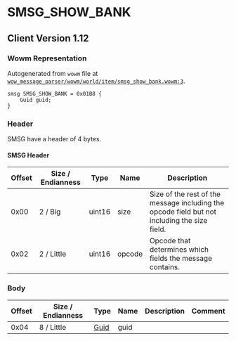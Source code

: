# SMSG_SHOW_BANK

## Client Version 1.12

### Wowm Representation

Autogenerated from `wowm` file at [`wow_message_parser/wowm/world/item/smsg_show_bank.wowm:3`](https://github.com/gtker/wow_messages/tree/main/wow_message_parser/wowm/world/item/smsg_show_bank.wowm#L3).
```rust,ignore
smsg SMSG_SHOW_BANK = 0x01B8 {
    Guid guid;
}
```
### Header

SMSG have a header of 4 bytes.

#### SMSG Header

| Offset | Size / Endianness | Type   | Name   | Description |
| ------ | ----------------- | ------ | ------ | ----------- |
| 0x00   | 2 / Big           | uint16 | size   | Size of the rest of the message including the opcode field but not including the size field.|
| 0x02   | 2 / Little        | uint16 | opcode | Opcode that determines which fields the message contains.|

### Body

| Offset | Size / Endianness | Type | Name | Description | Comment |
| ------ | ----------------- | ---- | ---- | ----------- | ------- |
| 0x04 | 8 / Little | [Guid](../spec/packed-guid.md) | guid |  |  |

